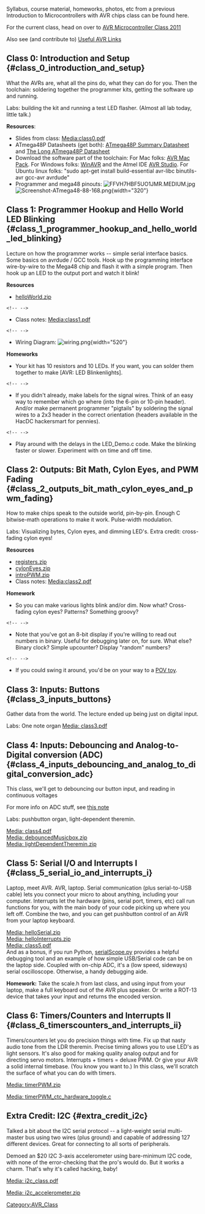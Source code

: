 Syllabus, course material, homeworks, photos, etc from a previous
Introduction to Microcontrollers with AVR chips class can be found here.

For the current class, head on over to [AVR Microcontroller Class
2011](AVR_Microcontroller_Class_2011)

Also see (and contribute to) [Useful AVR
Links](Useful_AVR_Links)

## Class 0: Introduction and Setup {#class_0_introduction_and_setup}

What the AVRs are, what all the pins do, what they can do for you. Then
the toolchain: soldering together the programmer kits, getting the
software up and running.

Labs: building the kit and running a test LED flasher. (Almost all lab
today, little talk.)

**Resources**:

-   Slides from class: [Media:class0.pdf](Media:class0.pdf)
-   ATmega48P Datasheets (get both): [ATmega48P Summary
    Datasheet](http://www.atmel.com/dyn/resources/prod_documents/8025S.pdf)
    and [The Long ATmega48P
    Datasheet](http://www.atmel.com/dyn/resources/prod_documents/doc8025.pdf)
-   Download the software part of the toolchain: For Mac folks: [AVR Mac
    Pack](http://www.obdev.at/products/avrmacpack/index.html). For
    Windows folks: [WinAVR](http://winavr.sourceforge.net/) and the
    Atmel IDE [AVR
    Studio](http://www.atmel.com/dyn/products/tools_card.asp?tool_id=2725).
    For Ubuntu linux folks: "sudo apt-get install build-essential
    avr-libc binutils-avr gcc-avr avrdude"
-   Programmer and mega48 pinouts:
    ![](FFVH7HBF5UO1JMR.MEDIUM.jpg "FFVH7HBF5UO1JMR.MEDIUM.jpg")
    ![](Screenshot-ATmega48-88-168.png "Screenshot-ATmega48-88-168.png"){width="320"}

## Class 1: Programmer Hookup and Hello World LED Blinking {#class_1_programmer_hookup_and_hello_world_led_blinking}

Lecture on how the programmer works -- simple serial interface basics.
Some basics on avrdude / GCC tools. Hook up the programming interface
wire-by-wire to the Mega48 chip and flash it with a simple program. Then
hook up an LED to the output port and watch it blink!

**Resources**

-   [helloWorld.zip](http://elliotwilliams.org/avrclass/helloWorld.zip)

```{=html}
<!-- -->
```
-   Class notes: [Media:class1.pdf](Media:class1.pdf)

```{=html}
<!-- -->
```
-   Wiring Diagram: ![](wiring.png "wiring.png"){width="520"}

**Homeworks**

-   Your kit has 10 resistors and 10 LEDs. If you want, you can solder
    them together to make \[AVR: LED Blinkenlights\].

```{=html}
<!-- -->
```
-   If you didn't already, make labels for the signal wires. Think of an
    easy way to remember which go where (into the 6-pin or 10-pin
    header). And/or make permanent programmer "pigtails" by soldering
    the signal wires to a 2x3 header in the correct orientation (headers
    available in the HacDC hackersmart for pennies).

```{=html}
<!-- -->
```
-   Play around with the delays in the LED_Demo.c code. Make the
    blinking faster or slower. Experiment with on time and off time.

## Class 2: Outputs: Bit Math, Cylon Eyes, and PWM Fading {#class_2_outputs_bit_math_cylon_eyes_and_pwm_fading}

How to make chips speak to the outside world, pin-by-pin. Enough C
bitwise-math operations to make it work. Pulse-width modulation.

Labs: Visualizing bytes, Cylon eyes, and dimming LED's. Extra credit:
cross-fading cylon eyes!

**Resources**

-   [registers.zip](http://elliotwilliams.org/avrclass/registers.zip)
-   [cylonEyes.zip](http://elliotwilliams.org/avrclass/cylonEyes.zip)
-   [introPWM.zip](http://elliotwilliams.org/avrclass/introPWM.zip)
-   Class notes: [Media:class2.pdf](Media:class2.pdf)

**Homework**

-   So you can make various lights blink and/or dim. Now what?
    Cross-fading cylon eyes? Patterns? Something groovy?

```{=html}
<!-- -->
```
-   Note that you've got an 8-bit display if you're willing to read out
    numbers in binary. Useful for debugging later on, for sure. What
    else? Binary clock? Simple upcounter? Display "random" numbers?

```{=html}
<!-- -->
```
-   If you could swing it around, you'd be on your way to a [POV
    toy](http://www.ladyada.net/make/minipov3/index.html).

## Class 3: Inputs: Buttons {#class_3_inputs_buttons}

Gather data from the world. The lecture ended up being just on digital
input.

Labs: One note organ [Media: class3.pdf](Media:_class3.pdf)

## Class 4: Inputs: Debouncing and Analog-to-Digital conversion (ADC) {#class_4_inputs_debouncing_and_analog_to_digital_conversion_adc}

This class, we'll get to debouncing our button input, and reading in
continuous voltages

For more info on ADC stuff, see [this
note](http://www.avrfreaks.net/index.php?module=Freaks%20Files&func=viewFile&id=383&showinfo=1)

Labs: pushbutton organ, light-dependent theremin.

[Media: class4.pdf](Media:_class4.pdf)\
[Media: debouncedMusicbox.zip](Media:_debouncedMusicbox.zip)\
[Media:
lightDependentTheremin.zip](Media:_lightDependentTheremin.zip)

## Class 5: Serial I/O and Interrupts I {#class_5_serial_io_and_interrupts_i}

Laptop, meet AVR. AVR, laptop. Serial communication (plus serial-to-USB
cable) lets you connect your micro to about anything, including your
computer. Interrupts let the hardware (pins, serial port, timers, etc)
call run functions for you, with the main body of your code picking up
where you left off. Combine the two, and you can get pushbutton control
of an AVR from your laptop keyboard.

[Media: helloSerial.zip](Media:_helloSerial.zip)\
[Media: helloInterrupts.zip](Media:_helloInterrupts.zip)\
[Media: class5.pdf](Media:_class5.pdf)\
And as a bonus, if you run Python,
[serialScope.py](http://www.jerkpile.com/serialScope.py) provides a
helpful debugging tool and an example of how simple USB/Serial code can
be on the laptop side. Coupled with on-chip ADC, it's a (low speed,
sideways) serial oscilloscope. Otherwise, a handy debugging aide.

**Homework:** Take the scale.h from last class, and using input from
your laptop, make a full keyboard out of the AVR plus speaker. Or write
a ROT-13 device that takes your input and returns the encoded version.

## Class 6: Timers/Counters and Interrupts II {#class_6_timerscounters_and_interrupts_ii}

Timers/counters let you do precision things with time. Fix up that nasty
audio tone from the LDR theremin. Precise timing allows you to use LED's
as light sensors. It's also good for making quality analog output and
for directing servo motors. Interrupts + timers = deluxe PWM. Or give
your AVR a solid internal timebase. (You know you want to.) In this
class, we'll scratch the surface of what you can do with timers.

[Media: timerPWM.zip](Media:_timerPWM.zip)

[Media:
timerPWM_ctc_hardware_toggle.c](Media:_timerPWM_ctc_hardware_toggle.c)

## Extra Credit: I2C {#extra_credit_i2c}

Talked a bit about the I2C serial protocol -- a light-weight serial
multi-master bus using two wires (plus ground) and capable of addressing
127 different devices. Great for connecting to all sorts of peripherals.

Demoed an \$20 I2C 3-axis accelerometer using bare-minimum I2C code,
with none of the error-checking that the pro's would do. But it works a
charm. That's why it's called hacking, baby!

[Media: i2c_class.pdf](Media:_i2c_class.pdf)

[Media: i2c_accelerometer.zip](Media:_i2c_accelerometer.zip)

[Category:AVR_Class](Category:AVR_Class)
